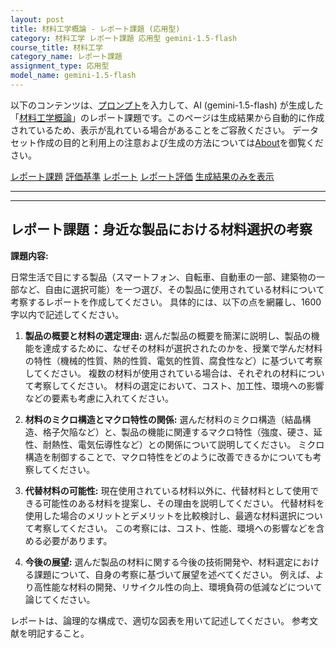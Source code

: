 ```yaml
---
layout: post
title: 材料工学概論 - レポート課題 (応用型)
category: 材料工学 レポート課題 応用型 gemini-1.5-flash
course_title: 材料工学
category_name: レポート課題
assignment_type: 応用型
model_name: gemini-1.5-flash
---
```


以下のコンテンツは、[プロンプト](https://github.com/takedatoshiyuki/synthetic_assignments/tree/main/generated/材料工学/gemini-1.5-flash/prompt_レポート課題-応用型.md)を入力して、AI (gemini-1.5-flash) が生成した「[材料工学概論](/contents/材料工学/)」のレポート課題です。このページは生成結果から自動的に作成されているため、表示が乱れている場合があることをご容赦ください。
データセット作成の目的と利用上の注意および生成の方法については[About](/About)を御覧ください。

[レポート課題](../レポート課題-応用型)
[評価基準](../評価基準-応用型)
[レポート](../レポート-応用型)
[レポート評価](../レポート評価-応用型)
[生成結果のみを表示](https://github.com/takedatoshiyuki/synthetic_assignments/tree/main/generated/材料工学/gemini-1.5-flash/レポート課題-応用型.md)
  

***
***
  
## レポート課題：身近な製品における材料選択の考察

**課題内容:**

日常生活で目にする製品（スマートフォン、自転車、自動車の一部、建築物の一部など、自由に選択可能）を一つ選び、その製品に使用されている材料について考察するレポートを作成してください。  具体的には、以下の点を網羅し、1600字以内で記述してください。

1. **製品の概要と材料の選定理由:** 選んだ製品の概要を簡潔に説明し、製品の機能を達成するために、なぜその材料が選択されたのかを、授業で学んだ材料の特性（機械的性質、熱的性質、電気的性質、腐食性など）に基づいて考察してください。  複数の材料が使用されている場合は、それぞれの材料について考察してください。  材料の選定において、コスト、加工性、環境への影響などの要素も考慮に入れてください。

2. **材料のミクロ構造とマクロ特性の関係:** 選んだ材料のミクロ構造（結晶構造、格子欠陥など）と、製品の機能に関連するマクロ特性（強度、硬さ、延性、耐熱性、電気伝導性など）との関係について説明してください。  ミクロ構造を制御することで、マクロ特性をどのように改善できるかについても考察してください。

3. **代替材料の可能性:**  現在使用されている材料以外に、代替材料として使用できる可能性のある材料を提案し、その理由を説明してください。  代替材料を使用した場合のメリットとデメリットを比較検討し、最適な材料選択について考察してください。  この考察には、コスト、性能、環境への影響などを含める必要があります。

4. **今後の展望:**  選んだ製品の材料に関する今後の技術開発や、材料選定における課題について、自身の考察に基づいて展望を述べてください。  例えば、より高性能な材料の開発、リサイクル性の向上、環境負荷の低減などについて論じてください。


レポートは、論理的な構成で、適切な図表を用いて記述してください。  参考文献を明記すること。
